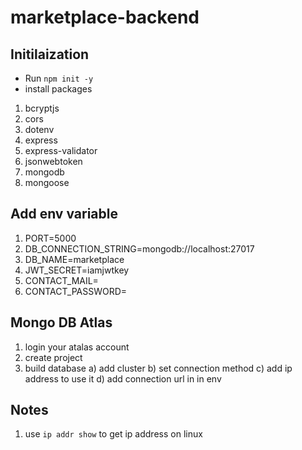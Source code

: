 # marketplace-backend

## Initilaization

- Run `npm init -y`
- install packages

1. bcryptjs
2. cors
3. dotenv
4. express
5. express-validator
6. jsonwebtoken
7. mongodb
8. mongoose

## Add env variable

1. PORT=5000
2. DB_CONNECTION_STRING=mongodb://localhost:27017
3. DB_NAME=marketplace
4. JWT_SECRET=iamjwtkey
5. CONTACT_MAIL=
6. CONTACT_PASSWORD=

## Mongo DB Atlas

1. login your atalas account
2. create project <project-name>
3. build database a) add cluster <cluster-name> b) set connection method c) add ip address to use it d) add connection url in in env

## Notes

1. use `ip addr show` to get ip address on linux
